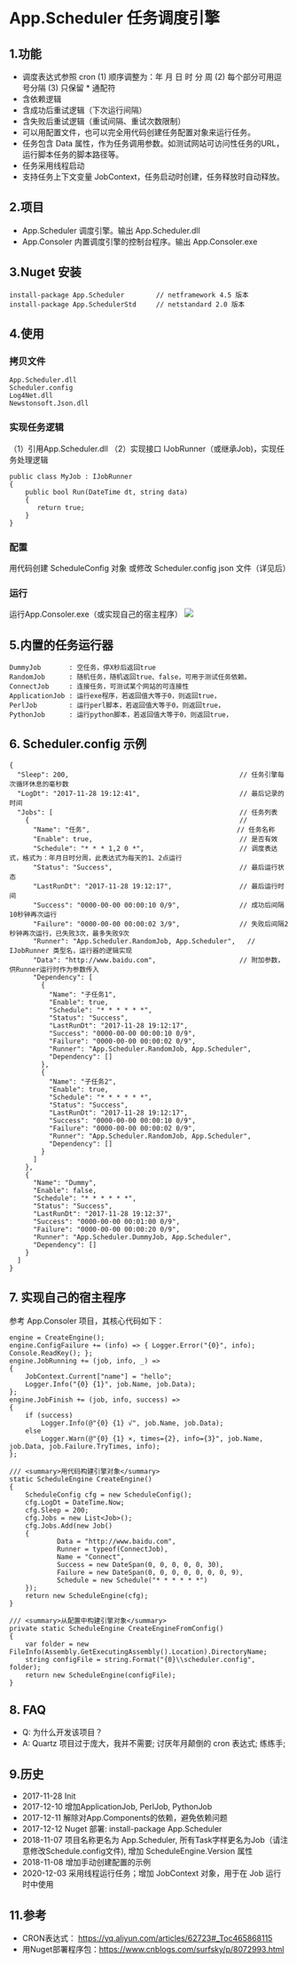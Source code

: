 ﻿# App.Scheduler 任务调度引擎


## 1.功能


- 调度表达式参照  cron
    (1) 顺序调整为：年 月 日 时 分 周
    (2) 每个部分可用逗号分隔
    (3) 只保留 * 通配符
- 含依赖逻辑
- 含成功后重试逻辑（下次运行间隔）
- 含失败后重试逻辑（重试间隔、重试次数限制）
- 可以用配置文件，也可以完全用代码创建任务配置对象来运行任务。
- 任务包含 Data 属性，作为任务调用参数。如测试网站可访问性任务的URL，运行脚本任务的脚本路径等。
- 任务采用线程启动
- 支持任务上下文变量 JobContext，任务启动时创建，任务释放时自动释放。

## 2.项目

- App.Scheduler    调度引擎。输出 App.Scheduler.dll
- App.Consoler     内置调度引擎的控制台程序。输出 App.Consoler.exe


## 3.Nuget 安装
```   
install-package App.Scheduler        // netframework 4.5 版本
install-package App.SchedulerStd     // netstandard 2.0 版本
```

## 4.使用

### 拷贝文件
```
App.Scheduler.dll
Scheduler.config
Log4Net.dll
Newstonsoft.Json.dll
```

### 实现任务逻辑

（1）引用App.Scheduler.dll
（2）实现接口 IJobRunner（或继承Job)，实现任务处理逻辑
```
public class MyJob : IJobRunner
{
    public bool Run(DateTime dt, string data)
    {
       return true;
    }
}
```            

### 配置

用代码创建 ScheduleConfig 对象
或修改 Scheduler.config json 文件（详见后）

### 运行

运行App.Consoler.exe（或实现自己的宿主程序）
![](./Snap/App.Consoler.png?raw=true)


## 5.内置的任务运行器

    DummyJob       : 空任务，停X秒后返回true
    RandomJob      : 随机任务，随机返回true、false，可用于测试任务依赖。
    ConnectJob     : 连接任务，可测试某个网站的可连接性
    ApplicationJob : 运行exe程序，若返回值大等于0，则返回true，
    PerlJob        : 运行perl脚本，若返回值大等于0，则返回true，
    PythonJob      : 运行python脚本，若返回值大等于0，则返回true，

## 6. Scheduler.config 示例
```
{
  "Sleep": 200,                                           // 任务引擎每次循环休息的毫秒数
  "LogDt": "2017-11-28 19:12:41",                         // 最后记录的时间
  "Jobs": [                                               // 任务列表
    {                                                     // 
      "Name": "任务",                                     // 任务名称
      "Enable": true,                                     // 是否有效
      "Schedule": "* * * 1,2 0 *",                        // 调度表达式，格式为：年月日时分周，此表达式为每天的1、2点运行
      "Status": "Success",                                // 最后运行状态
      "LastRunDt": "2017-11-28 19:12:17",                 // 最后运行时间
      "Success": "0000-00-00 00:00:10 0/9",               // 成功后间隔10秒钟再次运行
      "Failure": "0000-00-00 00:00:02 3/9",               // 失败后间隔2秒钟再次运行，已失败3次，最多失败9次
      "Runner": "App.Scheduler.RandomJob, App.Scheduler",   // IJobRunner 类型名，运行器的逻辑实现
      "Data": "http://www.baidu.com",                     // 附加参数，供Runner运行时作为参数传入
      "Dependency": [
        {
          "Name": "子任务1",
          "Enable": true,
          "Schedule": "* * * * * *",
          "Status": "Success",
          "LastRunDt": "2017-11-28 19:12:17",
          "Success": "0000-00-00 00:00:10 0/9",
          "Failure": "0000-00-00 00:00:02 0/9",
          "Runner": "App.Scheduler.RandomJob, App.Scheduler",
          "Dependency": []
        },
        {
          "Name": "子任务2",
          "Enable": true,
          "Schedule": "* * * * * *",
          "Status": "Success",
          "LastRunDt": "2017-11-28 19:12:17",
          "Success": "0000-00-00 00:00:10 0/9",
          "Failure": "0000-00-00 00:00:02 0/9",
          "Runner": "App.Scheduler.RandomJob, App.Scheduler",
          "Dependency": []
        }
      ]
    },
    {
      "Name": "Dummy",
      "Enable": false,
      "Schedule": "* * * * * *",
      "Status": "Success",
      "LastRunDt": "2017-11-28 19:12:37",
      "Success": "0000-00-00 00:01:00 0/9",
      "Failure": "0000-00-00 00:00:20 0/9",
      "Runner": "App.Scheduler.DummyJob, App.Scheduler",
      "Dependency": []
    }
  ]
}
```
## 7. 实现自己的宿主程序

参考 App.Consoler 项目，其核心代码如下：
```
engine = CreateEngine();
engine.ConfigFailure += (info) => { Logger.Error("{0}", info); Console.ReadKey(); };
engine.JobRunning += (job, info, _) =>
{
    JobContext.Current["name"] = "hello";
    Logger.Info("{0} {1}", job.Name, job.Data);
};
engine.JobFinish += (job, info, success) =>
{
    if (success)
        Logger.Info(@"{0} {1} √", job.Name, job.Data);
    else
        Logger.Warn(@"{0} {1} ×, times={2}, info={3}", job.Name, job.Data, job.Failure.TryTimes, info);
};

/// <summary>用代码构建引擎对象</summary>
static ScheduleEngine CreateEngine()
{
    ScheduleConfig cfg = new ScheduleConfig();
    cfg.LogDt = DateTime.Now;
    cfg.Sleep = 200;
    cfg.Jobs = new List<Job>();
    cfg.Jobs.Add(new Job()
    {
            Data = "http://www.baidu.com",
            Runner = typeof(ConnectJob),
            Name = "Connect",
            Success = new DateSpan(0, 0, 0, 0, 0, 30),
            Failure = new DateSpan(0, 0, 0, 0, 0, 0, 0, 9),
            Schedule = new Schedule("* * * * * *")
    });
    return new ScheduleEngine(cfg);
}

/// <summary>从配置中构建引擎对象</summary>
private static ScheduleEngine CreateEngineFromConfig()
{
    var folder = new FileInfo(Assembly.GetExecutingAssembly().Location).DirectoryName;
    string configFile = string.Format("{0}\\scheduler.config", folder);
    return new ScheduleEngine(configFile);
}
```

## 8. FAQ

- Q: 为什么开发该项目？
- A: Quartz 项目过于庞大，我并不需要; 讨厌年月颠倒的 cron 表达式; 练练手;


## 9.历史

- 2017-11-28  Init
- 2017-12-10  增加ApplicationJob, PerlJob, PythonJob
- 2017-12-11  解除对App.Components的依赖，避免依赖问题
- 2017-12-12  Nuget 部署: install-package App.Scheduler 
- 2018-11-07  项目名称更名为 App.Scheduler, 所有Task字样更名为Job（请注意修改Schedule.config文件), 增加 ScheduleEngine.Version 属性
- 2018-11-08  增加手动创建配置的示例
- 2020-12-03  采用线程运行任务；增加 JobContext 对象，用于在 Job 运行时中使用




## 11.参考

- CRON表达式： https://yq.aliyun.com/articles/62723#_Toc465868115
- 用Nuget部署程序包：https://www.cnblogs.com/surfsky/p/8072993.html


